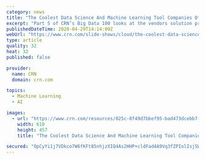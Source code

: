 ```yaml
---
category: news
title: "The Coolest Data Science And Machine Learning Tool Companies Of The 2020 Big Data 100"
excerpt: "Part 5 of CRN’s Big Data 100 looks at the vendors solution providers need to know in the data science and machine learning software space. Before businesses can begin to take advantage of the growing volumes of big data being generated today,"
publishedDateTime: 2020-04-29T14:14:00Z
webUrl: "https://www.crn.com/slide-shows/cloud/the-coolest-data-science-and-machine-learning-tool-companies-of-the-2020-big-data-100"
type: article
quality: 32
heat: 32
published: false

provider:
  name: CRN
  domain: crn.com

topics:
  - Machine Learning
  - AI

images:
  - url: "https://www.crn.com/resources/025c-0f49d7bbef95-bad473dcebb7-1000/2020_crn-big-data-100.jpg"
    width: 610
    height: 457
    title: "The Coolest Data Science And Machine Learning Tool Companies Of The 2020 Big Data 100"

secured: "OpCyYi1j7VDkco7W6fKFt85nhjzXIQ4As2HHP+cldFad4A9Vq3fZPIolIsjSWllLqBRiSOktLy6SydPKl+3LaVmXvBCgiDwOkasKGsstQlj0Lzn41/7XcqSO+RCt2n5UyI/oEJpgjVTz3KRtyfc9D2rBhb7/J90/S9XaiHtPutyU24gX0I9nitQVG2x1b4YENfc0bLa3jxLn61ofdHznLCuMz3aIOFVlVzhdsM0MnFKk3ZoVCFkTDfDlf4PT+ncYZK0uFW7+JFHN/xGe3Dh1W+894SA/S2ZikGHjt5REClMbGU86pOCZT9UMmfj4ZN+9;WD2FUHPe0Vc2fPvnhCVGnw=="
---
```


